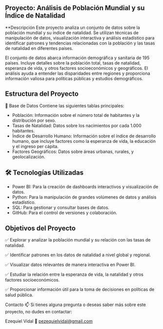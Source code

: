 ## Proyecto: Análisis de Población Mundial y su Índice de Natalidad
**Descripción
Este proyecto analiza un conjunto de datos sobre la población mundial y su índice de natalidad. Se utilizan técnicas de manipulación de datos, visualización interactiva y análisis estadístico para identificar patrones y tendencias relacionadas con la población y las tasas de natalidad en diferentes países.

El conjunto de datos abarca información demográfica y sanitaria de 195 países. Incluye detalles sobre la población total, tasas de natalidad, esperanza de vida, y otros factores socioeconómicos y geográficos. El análisis ayuda a entender las disparidades entre regiones y proporciona información valiosa para políticas públicas y estudios demográficos.

## Estructura del Proyecto
📂 Base de Datos
  Contiene las siguientes tablas principales:

  - Población: Información sobre el número total de habitantes y la distribución por sexo.
  - Tasas de Natalidad: Datos sobre los nacimientos por cada 1.000 habitantes.
  - Índice de Desarrollo Humano: Información sobre el índice de desarrollo humano, que incluye factores como la esperanza de vida, la educación y el ingreso per cápita.
  - Factores Geográficos: Datos sobre áreas urbanas, rurales, y geolocalización.

## 🛠 Tecnologías Utilizadas
  - Power BI: Para la creación de dashboards interactivos y visualización de datos.
  - Python: Para la manipulación de grandes volúmenes de datos y análisis estadístico.
  - SQL: Para gestionar y consultar bases de datos.
  - GitHub: Para el control de versiones y colaboración.

## Objetivos del Proyecto

✅ Explorar y analizar la población mundial y su relación con las tasas de natalidad.

✅ Identificar patrones en los datos de natalidad a nivel global y regional.

✅ Visualizar datos relevantes de manera interactiva en Power BI.

✅ Estudiar la relación entre la esperanza de vida, la natalidad y otros factores socioeconómicos.

✅ Proporcionar información útil para la toma de decisiones en políticas de salud pública.

Contacto 📫
Si tienes alguna pregunta o deseas saber más sobre este proyecto, no dudes en contactar:

Ezequiel Vidal
📧 pezequielvidal@gmail.com
